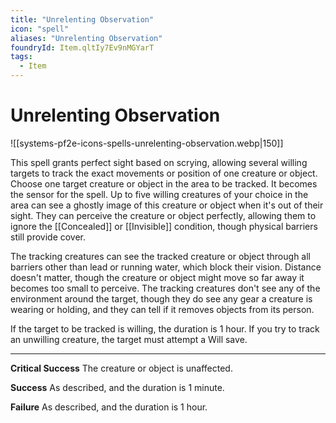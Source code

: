 ```yaml
---
title: "Unrelenting Observation"
icon: "spell"
aliases: "Unrelenting Observation"
foundryId: Item.qltIy7Ev9nMGYarT
tags:
  - Item
---
```


# Unrelenting Observation
![[systems-pf2e-icons-spells-unrelenting-observation.webp|150]]

This spell grants perfect sight based on scrying, allowing several willing targets to track the exact movements or position of one creature or object. Choose one target creature or object in the area to be tracked. It becomes the sensor for the spell. Up to five willing creatures of your choice in the area can see a ghostly image of this creature or object when it's out of their sight. They can perceive the creature or object perfectly, allowing them to ignore the [[Concealed]] or [[Invisible]] condition, though physical barriers still provide cover.

The tracking creatures can see the tracked creature or object through all barriers other than lead or running water, which block their vision. Distance doesn't matter, though the creature or object might move so far away it becomes too small to perceive. The tracking creatures don't see any of the environment around the target, though they do see any gear a creature is wearing or holding, and they can tell if it removes objects from its person.

If the target to be tracked is willing, the duration is 1 hour. If you try to track an unwilling creature, the target must attempt a Will save.

* * *

**Critical Success** The creature or object is unaffected.

**Success** As described, and the duration is 1 minute.

**Failure** As described, and the duration is 1 hour.
